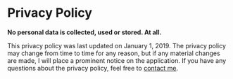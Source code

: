 # Privacy Policy

**No personal data is collected, used or stored. At all.**

This privacy policy was last updated on January 1, 2019. The privacy policy may change from time to time for any reason, but if any material changes are made, I will place a prominent notice on the application. If you have any questions about the privacy policy, feel free to [contact me](mailto:apetermeehan@gmail.com).
